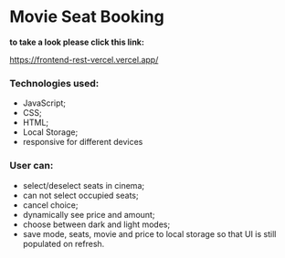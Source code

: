 # Movie Seat Booking
**to take a look please click this link:** 

https://frontend-rest-vercel.vercel.app/ 

### Technologies used: 
* JavaScript;
* CSS;
* HTML;
* Local Storage;
* responsive for different devices

### User can:
* select/deselect seats in cinema;
* can not select occupied seats;
* cancel choice;
* dynamically see price and amount;
* choose between dark and light modes;
* save mode, seats, movie and price to local storage so that UI is still populated on refresh.

